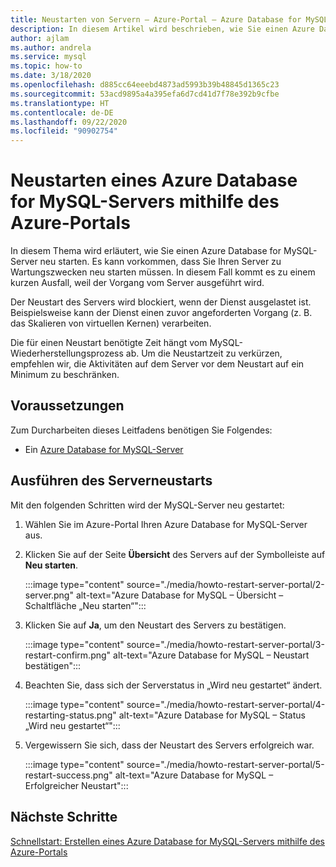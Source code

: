 ```yaml
---
title: Neustarten von Servern – Azure-Portal – Azure Database for MySQL
description: In diesem Artikel wird beschrieben, wie Sie einen Azure Database for MySQL-Server über das Azure-Portal neu starten.
author: ajlam
ms.author: andrela
ms.service: mysql
ms.topic: how-to
ms.date: 3/18/2020
ms.openlocfilehash: d885cc64eeebd4873ad5993b39b48845d1365c23
ms.sourcegitcommit: 53acd9895a4a395efa6d7cd41d7f78e392b9cfbe
ms.translationtype: HT
ms.contentlocale: de-DE
ms.lasthandoff: 09/22/2020
ms.locfileid: "90902754"
---
```

# <a name="restart-azure-database-for-mysql-server-using-azure-portal"></a>Neustarten eines Azure Database for MySQL-Servers mithilfe des Azure-Portals
In diesem Thema wird erläutert, wie Sie einen Azure Database for MySQL-Server neu starten. Es kann vorkommen, dass Sie Ihren Server zu Wartungszwecken neu starten müssen. In diesem Fall kommt es zu einem kurzen Ausfall, weil der Vorgang vom Server ausgeführt wird.

Der Neustart des Servers wird blockiert, wenn der Dienst ausgelastet ist. Beispielsweise kann der Dienst einen zuvor angeforderten Vorgang (z. B. das Skalieren von virtuellen Kernen) verarbeiten.

Die für einen Neustart benötigte Zeit hängt vom MySQL-Wiederherstellungsprozess ab. Um die Neustartzeit zu verkürzen, empfehlen wir, die Aktivitäten auf dem Server vor dem Neustart auf ein Minimum zu beschränken.

## <a name="prerequisites"></a>Voraussetzungen
Zum Durcharbeiten dieses Leitfadens benötigen Sie Folgendes:
- Ein [Azure Database for MySQL-Server](quickstart-create-mysql-server-database-using-azure-portal.md)

## <a name="perform-server-restart"></a>Ausführen des Serverneustarts

Mit den folgenden Schritten wird der MySQL-Server neu gestartet:

1. Wählen Sie im Azure-Portal Ihren Azure Database for MySQL-Server aus.

2. Klicken Sie auf der Seite **Übersicht** des Servers auf der Symbolleiste auf **Neu starten**.

   :::image type="content" source="./media/howto-restart-server-portal/2-server.png" alt-text="Azure Database for MySQL – Übersicht – Schaltfläche „Neu starten“":::

3. Klicken Sie auf **Ja**, um den Neustart des Servers zu bestätigen.

   :::image type="content" source="./media/howto-restart-server-portal/3-restart-confirm.png" alt-text="Azure Database for MySQL – Neustart bestätigen":::

4. Beachten Sie, dass sich der Serverstatus in „Wird neu gestartet“ ändert.

   :::image type="content" source="./media/howto-restart-server-portal/4-restarting-status.png" alt-text="Azure Database for MySQL – Status „Wird neu gestartet“":::

5. Vergewissern Sie sich, dass der Neustart des Servers erfolgreich war.

   :::image type="content" source="./media/howto-restart-server-portal/5-restart-success.png" alt-text="Azure Database for MySQL – Erfolgreicher Neustart":::

## <a name="next-steps"></a>Nächste Schritte

[Schnellstart: Erstellen eines Azure Database for MySQL-Servers mithilfe des Azure-Portals](./quickstart-create-mysql-server-database-using-azure-portal.md)
